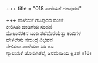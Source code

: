 +++
title = "018 ಪಾಳೆಯಕೆ ಗಜಪುರದ"

+++
ಪಾಳೆಯಕೆ ಗಜಪುರದ ವಂಕಕೆ  
ಕೀಲಿಸಿತು ದಂಡಿಗೆಯ ಸಂದಣಿ   
ಮೇಲುಸರಕಿನ ಬಂಡಿ ತಲೆವೊರೆಯೆತ್ತು ಕಂಬಿಗಳ  
ಹೇಳಲೇನು ಸಮುದ್ರ ವಿಭವವ  
ನೇಳಿಸುವ ಪಾಳೆಯದ ಸಿರಿ ಶೂ  
ನ್ಯಾಲಯಕೆ ಜೋಡಿಸಿತಲೈ ಜನಮೇಜಯ ಕ್ಷಿತಿಪ     ॥18॥